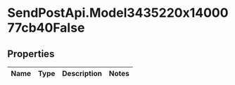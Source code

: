# SendPostApi.Model3435220x1400077cb40False

## Properties
Name | Type | Description | Notes
------------ | ------------- | ------------- | -------------


